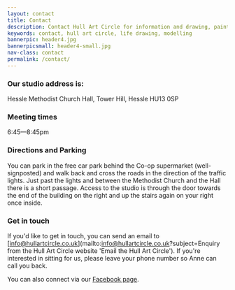 ```yaml
---
layout: contact
title: Contact
description: Contact Hull Art Circle for information and drawing, painting or modelling for our group.
keywords: contact, hull art circle, life drawing, modelling 
bannerpic: header4.jpg
bannerpicsmall: header4-small.jpg
nav-class: contact
permalink: /contact/
---
```


### Our studio address is:

Hessle Methodist Church Hall, Tower Hill, Hessle HU13 0SP

### Meeting times

6:45—8:45pm

### Directions and Parking

You can park in the free car park behind the Co-op supermarket (well-signposted) and walk back and cross the roads in the direction of the traffic lights. Just past the lights and between the Methodist Church and the Hall there is a short passage. Access to the studio is through the door towards the end of the building on the right and up the stairs again on your right once inside.

### Get in touch

If you'd like to get in touch, you can send an email to [info@hullartcircle.co.uk](mailto:info@hullartcircle.co.uk?subject=Enquiry from the Hull Art Circle website 'Email the Hull Art Circle'). If you're interested in sitting for us, please leave your phone number so Anne can call you back.

You can also connect via our [Facebook page](https://www.facebook.com/HullArtCircle 'The Hull Art Circle Facebook page').